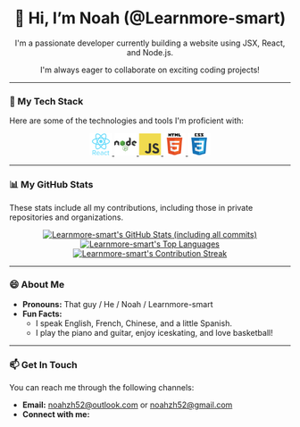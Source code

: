 <div align="center">
  <h1>
    👋 Hi, I’m Noah (@Learnmore-smart)
  </h1>
</div>

<div align="center">
  <p>
    I'm a passionate developer currently building a website using JSX, React, and Node.js.
  </p>
  <p>
    I'm always eager to collaborate on exciting coding projects!
  </p>
</div>

---

### 🚀 My Tech Stack

Here are some of the technologies and tools I'm proficient with:

<p align="center">
  <a href="https://reactjs.org/" target="_blank" rel="noreferrer">
    <img src="https://raw.githubusercontent.com/devicons/devicon/master/icons/react/react-original-wordmark.svg" alt="React" width="40" height="40"/>
  </a>
  <a href="https://nodejs.org" target="_blank" rel="noreferrer">
    <img src="https://raw.githubusercontent.com/devicons/devicon/master/icons/nodejs/nodejs-original-wordmark.svg" alt="Node.js" width="40" height="40"/>
  </a>
  <a href="https://developer.mozilla.org/en-US/docs/Web/JavaScript" target="_blank" rel="noreferrer">
    <img src="https://raw.githubusercontent.com/devicons/devicon/master/icons/javascript/javascript-original.svg" alt="JavaScript" width="40" height="40"/>
  </a>
  <a href="https://www.w3.org/html/" target="_blank" rel="noreferrer">
    <img src="https://raw.githubusercontent.com/devicons/devicon/master/icons/html5/html5-original-wordmark.svg" alt="HTML5" width="40" height="40"/>
  </a>
  <a href="https://www.w3schools.com/css/" target="_blank" rel="noreferrer">
    <img src="https://raw.githubusercontent.com/devicons/devicon/master/icons/css3/css3-original-wordmark.svg" alt="CSS3" width="40" height="40"/>
  </a>
</p>

---

### 📊 My GitHub Stats

These stats include all my contributions, including those in private repositories and organizations.

<div align="center">
  <a href="https://github.com/Learnmore-smart">
    <img src="https://github-readme-stats.vercel.app/api?username=Learnmore-smart&show_icons=true&theme=dracula&include_all_commits=true&count_private=true" alt="Learnmore-smart's GitHub Stats (including all commits)" />
  </a>
  <br/>
  <a href="https://github.com/Learnmore-smart">
    <img src="https://github-readme-stats.vercel.app/api/top-langs/?username=Learnmore-smart&layout=compact&theme=dracula" alt="Learnmore-smart's Top Languages" />
  </a>
  <br/>
  <a href="https://github.com/Learnmore-smart">
    <img src="https://github-readme-streak-stats.herokuapp.com/?user=Learnmore-smart&theme=dracula" alt="Learnmore-smart's Contribution Streak" />
  </a>
</div>

---

### 😄 About Me

-   **Pronouns:** That guy / He / Noah / Learnmore-smart
-   **Fun Facts:**
    -   I speak English, French, Chinese, and a little Spanish.
    -   I play the piano and guitar, enjoy iceskating, and love basketball!

---

### 📫 Get In Touch

You can reach me through the following channels:

-   **Email:** [noahzh52@outlook.com](mailto:noahzh52@outlook.com) or [noahzh52@gmail.com](mailto:noahzh52@gmail.com)
-   **Connect with me:**
    <!-- Add your social media links here -->
    <!-- Example: <a href="https://linkedin.com/in/your-username" target="blank"><img align="center" src="https://raw.githubusercontent.com/rahuldkjain/github-profile-readme-generator/master/src/images/icons/Social/linked-in-alt.svg" alt="your-username" height="30" width="40" /></a> -->

<!---
Learnmore-smart/Learnmore-smart is a ✨ special ✨ repository because its `README.md` (this file) appears on your GitHub profile.
You can click the Preview link to take a look at your changes.
--->
